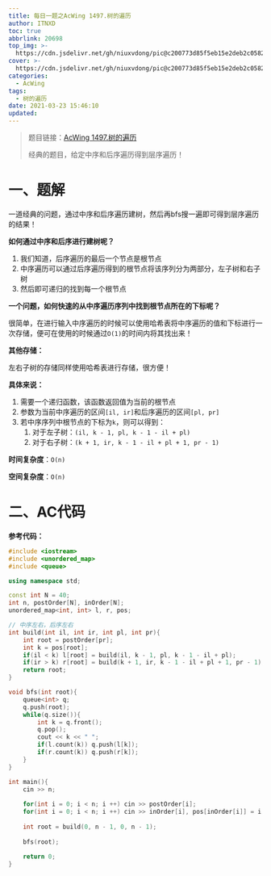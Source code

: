 ```yaml
---
title: 每日一题之AcWing 1497.树的遍历
author: ITNXD
toc: true
abbrlink: 20698
top_img: >-
  https://cdn.jsdelivr.net/gh/niuxvdong/pic@c200773d85f5eb15e2deb2c05823538e4c5f2fe8/2021/03/21/2efbc4cb93b487fd05b4faaa113a1b7d.png
cover: >-
  https://cdn.jsdelivr.net/gh/niuxvdong/pic@c200773d85f5eb15e2deb2c05823538e4c5f2fe8/2021/03/21/2efbc4cb93b487fd05b4faaa113a1b7d.png
categories:
  - AcWing
tags:
  - 树的遍历
date: 2021-03-23 15:46:10
updated:
---
```








> 题目链接：[AcWing 1497.树的遍历](https://www.acwing.com/problem/content/1499/)
>
> 经典的题目，给定中序和后序遍历得到层序遍历！





# 一、题解





一道经典的问题，通过中序和后序遍历建树，然后再bfs搜一遍即可得到层序遍历的结果！





**如何通过中序和后序进行建树呢？**



1. 我们知道，后序遍历的最后一个节点是根节点
2. 中序遍历可以通过后序遍历得到的根节点将该序列分为两部分，左子树和右子树
3. 然后即可递归的找到每一个根节点





**一个问题，如何快速的从中序遍历序列中找到根节点所在的下标呢？**



很简单，在进行输入中序遍历的时候可以使用哈希表将中序遍历的值和下标进行一次存储，便可在使用的时候通过`O(1)`的时间内将其找出来！



**其他存储：**

左右子树的存储同样使用哈希表进行存储，很方便！



**具体来说：**



1. 需要一个递归函数，该函数返回值为当前的根节点
2. 参数为当前中序遍历的区间`[il, ir]`和后序遍历的区间`[pl, pr]`
3. 若中序序列中根节点的下标为`k`，则可以得到：
   1. 对于左子树：`(il, k - 1, pl, k - 1 - il + pl)`
   2. 对于右子树：`(k + 1, ir, k - 1 - il + pl + 1, pr - 1)`





**时间复杂度**：`O(n)`

**空间复杂度**：`O(n)`



# 二、AC代码



**参考代码：**



```c++
#include <iostream>
#include <unordered_map>
#include <queue>

using namespace std;

const int N = 40;
int n, postOrder[N], inOrder[N];
unordered_map<int, int> l, r, pos;

// 中序左右，后序左右
int build(int il, int ir, int pl, int pr){
    int root = postOrder[pr];
    int k = pos[root];
    if(il < k) l[root] = build(il, k - 1, pl, k - 1 - il + pl);
    if(ir > k) r[root] = build(k + 1, ir, k - 1 - il + pl + 1, pr - 1);
    return root;
}

void bfs(int root){
    queue<int> q;
    q.push(root);
    while(q.size()){
        int k = q.front();
        q.pop();
        cout << k << " ";
        if(l.count(k)) q.push(l[k]);
        if(r.count(k)) q.push(r[k]);
    }
}

int main(){
    cin >> n;
    
    for(int i = 0; i < n; i ++) cin >> postOrder[i];
    for(int i = 0; i < n; i ++) cin >> inOrder[i], pos[inOrder[i]] = i;
    
    int root = build(0, n - 1, 0, n - 1);
    
    bfs(root);
    
    return 0;
}
```

